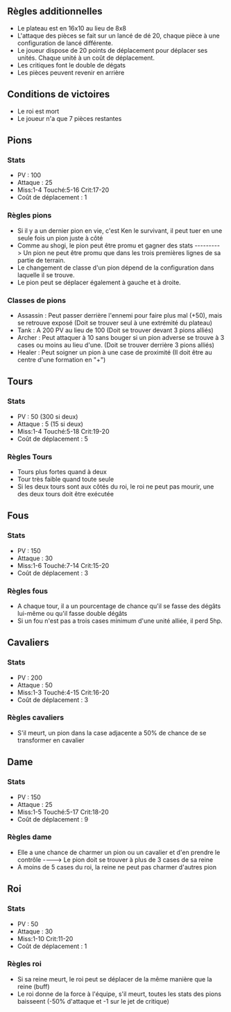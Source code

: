 ## Règles additionnelles

- Le plateau est en 16x10 au lieu de 8x8
- L'attaque des pièces se fait sur un lancé de dé 20, chaque pièce à une configuration de lancé différente.
- Le joueur dispose de 20 points de déplacement pour déplacer ses unités. Chaque unité à un coût de déplacement.
- Les critiques font le double de dégats
- Les pièces peuvent revenir en arrière

## Conditions de victoires

- Le roi est mort
- Le joueur n'a que 7 pièces restantes

## Pions
### Stats
- PV : 100
- Attaque : 25
- Miss:1-4 Touché:5-16 Crit:17-20
- Coût de déplacement : 1
### Règles pions
- Si il y a un dernier pion en vie, c'est Ken le survivant, il peut tuer en une seule fois un pion juste à côté
- Comme au shogi, le pion peut être promu et gagner des stats ---------> Un pion ne peut être promu que dans les trois premières lignes de sa partie de terrain.
- Le changement de classe d'un pion dépend de la configuration dans laquelle il se trouve.
- Le pion peut se déplacer également à gauche et à droite.
### Classes de pions
- Assassin : Peut passer derrière l'ennemi pour faire plus mal (+50), mais se retrouve exposé (Doit se trouver seul à une extrémité du plateau)
- Tank : A 200 PV au lieu de 100 (Doit se trouver devant 3 pions alliés)
- Archer : Peut attaquer à 10 sans bouger si un pion adverse se trouve à 3 cases ou moins au lieu d'une. (Doit se trouver derrière 3 pions alliés)
- Healer : Peut soigner un pion à une case de proximité (Il doit être au centre d'une formation en "+")



## Tours
### Stats
- PV : 50 (300 si deux)
- Attaque : 5 (15 si deux)
- Miss:1-4 Touché:5-18 Crit:19-20
- Coût de déplacement : 5
### Règles Tours
- Tours plus fortes quand à deux
- Tour très faible quand toute seule
- Si les deux tours sont aux côtés du roi, le roi ne peut pas mourir, une des deux tours doit être exécutée

## Fous 
### Stats
- PV : 150
- Attaque : 30
- Miss:1-6 Touché:7-14 Crit:15-20
- Coût de déplacement : 3
### Règles fous
- A chaque tour, il a un pourcentage de chance qu'il se fasse des dégâts lui-même ou qu'il fasse double dégâts
- Si un fou n'est pas a trois cases minimum d'une unité alliée, il perd 5hp.

## Cavaliers
### Stats
- PV : 200
- Attaque : 50
- Miss:1-3 Touché:4-15 Crit:16-20
- Coût de déplacement : 3
### Règles cavaliers
- S'il meurt, un pion dans la case adjacente a 50% de chance de se transformer en cavalier

## Dame
### Stats
- PV : 150
- Attaque : 25
- Miss:1-5 Touché:5-17 Crit:18-20
- Coût de déplacement : 9
### Règles dame
- Elle a une chance de charmer un pion ou un cavalier et d'en prendre le contrôle
----> Le pion doit se trouver à plus de 3 cases de sa reine
- A moins de 5 cases du roi, la reine ne peut pas charmer d'autres pion

## Roi
### Stats
- PV : 50
- Attaque : 30
- Miss:1-10 Crit:11-20
- Coût de déplacement : 1
### Règles roi
- Si sa reine meurt, le roi peut se déplacer de la même manière que la reine (buff)
- Le roi donne de la force à l'équipe, s'il meurt, toutes les stats des pions baisseent (-50% d'attaque et -1 sur le jet de critique)
